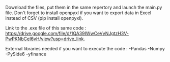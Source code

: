 Download the files, put them in the same repertory and launch the main.py file. Don't forget to install openpyxl if you want to export data in Excel instead of CSV (pip install openpyxl).

Link to the .exe file of this same code : https://drive.google.com/file/d/1QA39IWwCeVyNJgtzH3V-PwPKNbCeI6vH/view?usp=drive_link.

External libraries needed if you want to execute the code : 
-Pandas
-Numpy
-PySide6
-yfinance
